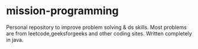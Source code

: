 # mission-programming
Personal repository to improve problem solving & ds skills. Most problems are from leetcode,geeksforgeeks and other coding sites. Written completely in java. 
